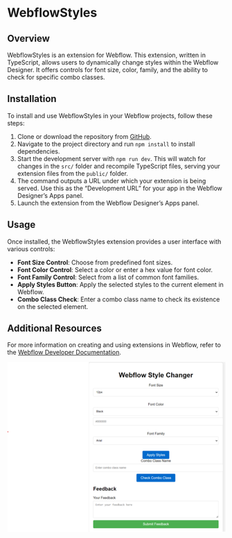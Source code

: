 # WebflowStyles

## Overview
WebflowStyles is an extension for Webflow. This extension, written in TypeScript, allows users to dynamically change styles within the Webflow Designer. It offers controls for font size, color, family, and the ability to check for specific combo classes.

## Installation
To install and use WebflowStyles in your Webflow projects, follow these steps:

1. Clone or download the repository from [GitHub](https://github.com/drewhinkson/WebflowStyles).
2. Navigate to the project directory and run `npm install` to install dependencies.
3. Start the development server with `npm run dev`. This will watch for changes in the `src/` folder and recompile TypeScript files, serving your extension files from the `public/` folder.
4. The command outputs a URL under which your extension is being served. Use this as the “Development URL” for your app in the Webflow Designer’s Apps panel.
5. Launch the extension from the Webflow Designer’s Apps panel.

## Usage
Once installed, the WebflowStyles extension provides a user interface with various controls:

- **Font Size Control**: Choose from predefined font sizes.
- **Font Color Control**: Select a color or enter a hex value for font color.
- **Font Family Control**: Select from a list of common font families.
- **Apply Styles Button**: Apply the selected styles to the current element in Webflow.
- **Combo Class Check**: Enter a combo class name to check its existence on the selected element.


## Additional Resources
For more information on creating and using extensions in Webflow, refer to the [Webflow Developer Documentation](https://docs.developers.webflow.com/v2.0.0/docs/create-a-designer-extensions).

![WebflowStyles](WebflowStyles.png)

